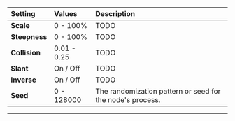 | Setting       | Values      | Description                                               |
| :------------ | :---------- | :-------------------------------------------------------- |
| **Scale**     | 0 - 100% | TODO                                                     |
| **Steepness** | 0 - 100% | TODO                                                     |
| **Collision** | 0.01 - 0.25 | TODO                                                     |
| **Slant**     | On / Off    | TODO                                                     |
| **Inverse**   | On / Off    | TODO                                                     |
| **Seed**      | 0 - 128000  | The randomization pattern or seed for the node's process. |




***

<!--examples-->
